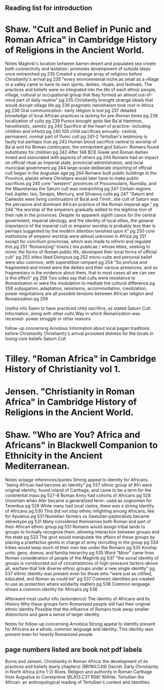 Reading list for introduction
-----------------------------------

# Shaw. "Cult and Belief in Punic and Roman Africa" in Cambridge History of Religions in the Ancient World.
Notes
Maghrib's location between barren desert and populated sea create both connectivity and isolation- promotes development of outside ideas once entrenched pg 235
Created a strange array of religions before Christianity's arrival pg 235
"every environmental niche as small as a village or a valley came to have its own spirits, deities, rituals, and festivals. The practices and beliefs were so integrated into the life of each ethnic people, village, cultural or occupational group that they formed an almost out-of-mind part of daily routine" pg 235
Christianity brought strange ideals that would disrupt village life pg 236
pragmatic henotheism took root in Africa pg 236
Oral communication- early religion is lost pg 237
detailed knowledge of local African practices is lacking for pre-Roman times pg 238
localization of cults pg 239
Punics brought gods like Ba'al Hammon, henotheistic, semitic pg 240
Sacrifice at the heart of practice- including children and infants pg 240
100 child sacrifices annually- central, permanent, normal part of Punic cult pg 241-2
Tertullian's testimony is faulty but perhaps true pg 242
Human blood sacrifice central to worship of Ba'al and his Roman continuator, the omnipotent god Saturn- Romans found substitutes for children pg 242
After 146 BCE Greek and Roman deities mixed and associated with aspects of others pg 244
Romans had an impact on official ritual as imperial state, provincial administration, and local municipal government pg 244
large-scale deliberate importing of official cult began in the Augustan age pg 244
Romans built public buildings in the Province, places where Christians would later have to make public sacrifices pg 245
core "western" provinces of Proconsularis, Numidia, and the Mauretanias the Saturn cult was overarching pg 247
Certain regions had Jupiter, Isis, Serapis, Mercury, and Silvanus cults pg 247
"Saturn and Caelestis were living continuators of Ba’al and Tinnit...the cult of Saturn was the pervasive and dominant African practice of the Roman imperial age." pg 248
"the worship of the emperors gradually added to the legitima-tion of their rule in the provinces. Despite its apparent signiﬁ cance for the central government, imperial ideology, and the identity of local elites, the general importance of the imperial cult or emperor worship is probably less than is perhaps suggested by the modern attention lavished upon it" pg 250
core institutions of emperor worship were almost unknown in Africa pg 251
except for concilium provinciae, which was made to reform and regulate this pg 251
“Romanizing” towns ( res publicae ) whose elites, seeking to mimic the forms of Roman public life, developed their local forms of official cult" pg 252
elites liked Dionysus pg 252
micro-cults and personal belief were also common, with superstition rampant pg 254
"So profuse and fragmented and mixed were the deities and their various presences, and so fragmentary is the evidence about them, that in most cases all we  can  see is this effect" pg 258
Two sides say that cults were resistance to Romanization or were the modulation to mediate the cultural difference pg 258
subjugation, adaptation, resistance, accommodation, creolization, power negotiations are all possible tensions between African religion and Romanization pg 259

Useful info
Seem to have practiced child sacrifice, as stated
Saturn Cult Information, along with other cults
Way in which Romanization was received- power struggle or other reasons

follow-up concerning Arnobius
Information about local pagan traditions before Christianity
Christianity's arrival provoked distress for the locals in losing core beliefs
Saturn Cult

# Tilley. "Roman Africa" in Cambridge History of Christianity vol 1.

# Jensen. "Christianity in Roman Africa" in Cambridge History of Religions in the Ancient World.

# Shaw. "Who are You? Africa and Africans" in Blackwell Companion to Ethnicity in the Ancient Mediterranean.

Notes w/page references/quotes
Strong appeal to identity for Africans "being African had become an identity" pg 527
ethnic group of Afri were original identity, found inland of Carthage, and came to be a term for the continental mass pg 527-8
Roman Army had cohorts of Africans pg 528
Uncertain when Afer became a generalized term- used as cognomen for Terentius pg 528
While many had local claims, there was a strong identity of Africans pg 530
This did not stop ethnic infighting among Africans, like for Apuleius pg 531
Numidian farmers vs Gaetulian pastoralists became stereotype pg 531
Many considered themselves both Roman and part of their African ethnic group pg 531
Romans would assign tribal lands to groups to formally recognize them, allowing interaction between groups and the state pg 533
The govt would manipulate the affairs of these groups by placing a praefectus gentis in charge of army recruiting in the group pg 534
tribes would keep much of their own law under the Romans pg 535
Kinship units: gens, domus, and familia hierarchy pg 535
Word "Moor" came from Roman consideration of people of the Maghrib pg 537
"the social identity of groups is constructed out of circumstances of high-pressure factors-above all, warfare-that link diverse ethnic groups under a new single identity" pg 537
ethnic identity was present even for those who "were just as citified, educated, and Roman as could be" pg 537
Common identities are created to use as protection where solidarity matters pg 538
Common language shows a common identity for Africans pg 538

Afterward most useful info (w/evidence)
The identity of Africans and its History
Why these groups form
Romanized people still had their original ethnic identity
Possible that the influence of Romans took away smaller distinctions and gave a sense of larger identity

Notes for follow-up concerning Arnobius
Strong appeal to identity present for Africans as a whole, common language and identity. This identity was present even for heavily Romanized people

page numbers listed are book not pdf labels
---
Burns and Jensen. Christianity in Roman Africa: the development of its practices and beliefs (early chapters)  (BR190.C49)
Decret. Early Christianity in North Africa (chs 1-2)
Rives. Religion and authority in Roman Carthage from Augustus to Constantine (BL813.C37 R58)
Wilhite. Tertullian the African: an anthropological reading of Tertullian's context and identities
